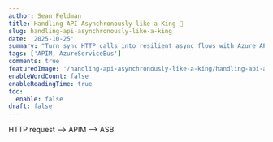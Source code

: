 ```yaml
---
author: Sean Feldman
title: Handling API Asynchronously like a King 👑
slug: handling-api-asynchronously-like-a-king
date: '2025-10-25'
summary: "Turn sync HTTP calls into resilient async flows with Azure API Management and queues—embracing backpressure, retries, and idempotency to keep APIs fast and reliable."
tags: ['APIM, AzureServiceBus']
comments: true
featuredImage: '/handling-api-asynchronously-like-a-king/handling-api-asynchronously-like-a-king.webp'
enableWordCount: false
enableReadingTime: true
toc:
  enable: false
draft: false  
---
```


HTTP request --> APIM --> ASB